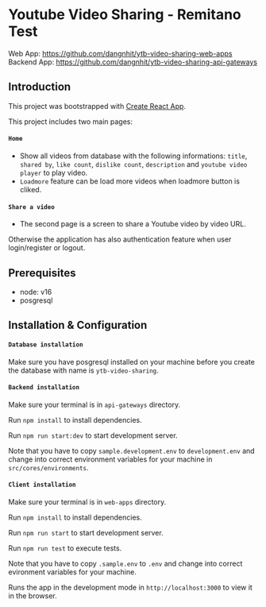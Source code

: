 # Youtube Video Sharing - Remitano Test

Web App: https://github.com/dangnhit/ytb-video-sharing-web-apps
Backend App: https://github.com/dangnhit/ytb-video-sharing-api-gateways

## Introduction
This project was bootstrapped with [Create React App](https://github.com/facebook/create-react-app).

This project includes two main pages:
#### `Home`
- Show all videos from database with the following informations: `title`, `shared by`, `like count`, `dislike count`, `description` and `youtube video player` to play video.
- `Loadmore` feature can be load more videos when loadmore button is cliked.

#### `Share a video`
- The second page is a screen to share a Youtube video by video URL.

Otherwise the application has also authentication feature when user login/register or logout.

## Prerequisites
  - node: v16
  - posgresql

## Installation & Configuration

#### `Database installation`
Make sure you have posgresql installed on your machine before you create the database with name is `ytb-video-sharing`.

#### `Backend installation`

Make sure your terminal is in `api-gateways` directory.

Run `npm install` to install dependencies.

Run `npm run start:dev` to start development server.

Note that you have to copy `sample.development.env` to `development.env` and change into correct environment variables for your machine in `src/cores/environments`.

#### `Client installation`
Make sure your terminal is in `web-apps` directory.

Run `npm install` to install dependencies.

Run `npm run start` to start development server.

Run `npm run test` to execute tests.

Note that you have to copy `.sample.env` to `.env` and change into correct evironment variables for your machine.

Runs the app in the development mode in `http://localhost:3000` to view it in the browser.
